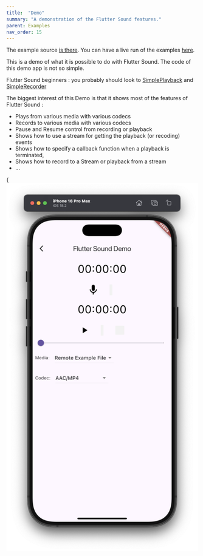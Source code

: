 ```yaml
---
title:  "Demo"
summary: "A demonstration of the Flutter Sound features."
parent: Examples
nav_order: 15
---
```


The example source [is there](https://github.com/canardoux/flutter_sound/blob/master/example/lib/demo/demo.dart). You can have a live run of the examples [here](/live/index.html).

This is a demo of what it is possible to do with Flutter Sound. The code of this demo app is not so simple.

Flutter Sound beginners : you probably should look to [SimplePlayback](fs-ex_simple_playback.html) and [SimpleRecorder](fs-ex_simple_recorder.html)

The biggest interest of this Demo is that it shows most of the features of Flutter Sound :

* Plays from various media with various codecs
* Records to various media with various codecs
* Pause and Resume control from recording or playback
* Shows how to use a stream for getting the playback \(or recoding\) events
* Shows how to specify a callback function when a playback is terminated,
* Shows how to record to a Stream or playback from a stream
* ...

{![screen shot](ScreenShots/Demo.png)